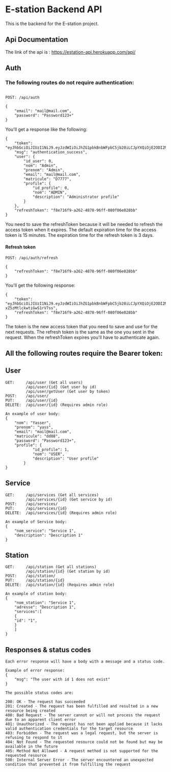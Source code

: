 # E-station Backend API
This is the backend for the E-station project.

## Api Documentation
The link of the api is : https://estation-api.herokuapp.com/api/

## Auth
### The following routes do not require authentication:
```

POST: /api/auth

{
    "email": "mail@mail.com",
    "password": "Password123+"
}
```
You'll get a response like the following:
```
{
    "token": "eyJhbGciOiJIUzI1NiJ9.eyJzdWIiOiJhZG1pbkBnbWFpbC5jb20iLCJpYXQiOjE2ODI2MTc5NzYsImV4cCI6MTY4MjYxODg3Nn0.zSiqzNKo1EfpVZtNoVWElj34iQ0eZ_E6Wy1wnPGnPPg",
    "msg": "authentication_success",
    "user": {
        "id_user": 0,
        "nom": "Admin",
        "prenom": "Admin",
        "email": "mail@mail.com",
        "matricule": "D7777",
        "profile": {
            "id_profile": 0,
            "nom": "ADMIN",
            "description": "Administrator profile"
        }
    },
    "refreshToken": "f8e716f9-a262-4878-96ff-080f06e028bb"
}
```
You need to save the refreshToken because it will be needed to refresh the access token when it expires.
The default expiration time for the access token is 15 minutes. 
The expiration time for the refresh token is 3 days.

#### Refresh token
```
POST: /api/auth/refresh

{
    "refreshToken": "f8e716f9-a262-4878-96ff-080f06e028bb"
}
```
You'll get the following response:
```
{
    "token": "eyJhbGciOiJIUzI1NiJ9.eyJzdWIiOiJhZG1pbkBnbWFpbC5jb20iLCJpYXQiOjE2ODI2MTkwODEsImV4cCI6MTY4MjYxOTk4MX0.OGy_-3s1eVzjVxnbYrvoF-xZ5zMtlckwtiGwS1rV7ss",
    "refreshToken": "f8e716f9-a262-4878-96ff-080f06e028bb"
}
```
The token is the new access token that you need to save and use for the next requests.
The refresh token is the same as the one you sent in the request.
When the refreshToken expires you'll have to authenticate again.


## All the following routes require the Bearer token:
## User
```
GET:     /api/user (Get all users)
         /api/user/{id} (Get user by id)
         /api/user/getUser (Get user by token)
POST:    /api/user/
PUT:     /api/user/{id} 
DELETE:  /api/user/{id} (Requires admin role)

An example of user body:
{
    "nom": "Yasser",
    "prenom": "yass",
    "email": "mail@mail.com",
    "matricule": "dd88",
    "password": "Password123+",
    "profile": {
            "id_profile": 1,
            "nom": "USER",
            "description": "User profile"
        }
}
```
## Service
```
GET:     /api/services (Get all services)
         /api/services/{id} (Get service by id)
POST:    /api/services/
PUT:     /api/services/{id}
DELETE:  /api/services/{id} (Requires admin role)

An example of Service body:
{
    "nom_service": "Service 1",
    "description": "Description 1"
}

```
## Station
```
GET:     /api/station (Get all stations)
         /api/station/{id} (Get station by id)
POST:    /api/station/
PUT:     /api/station/{id}
DELETE:  /api/station/{id} (Requires admin role)

An example of station body:
{
    "nom_station": "Service 1",
    "adresse": "Description 1",
    "services":[
    {
    "id": "1",
    }
    ]
}

```


## Responses & status codes
```
Each error response will have a body with a message and a status code.

Example of error response:
{
    "msg": "The user with id 1 does not exist"
}

The possible status codes are:

200: OK - The request has succeeded
201: Created - The request has been fulfilled and resulted in a new resource being created
400: Bad Request - The server cannot or will not process the request due to an apparent client error
401: Unauthorized - The request has not been applied because it lacks valid authentication credentials for the target resource
403: Forbidden - The request was a legal request, but the server is refusing to respond to it
404: Not Found - The requested resource could not be found but may be available in the future
405: Method Not Allowed - A request method is not supported for the requested resource
500: Internal Server Error - The server encountered an unexpected condition that prevented it from fulfilling the request

```